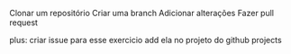 Clonar um repositório
Criar uma branch
Adicionar alterações
Fazer pull request


plus:
criar issue para esse exercicio
add ela no projeto do github projects

